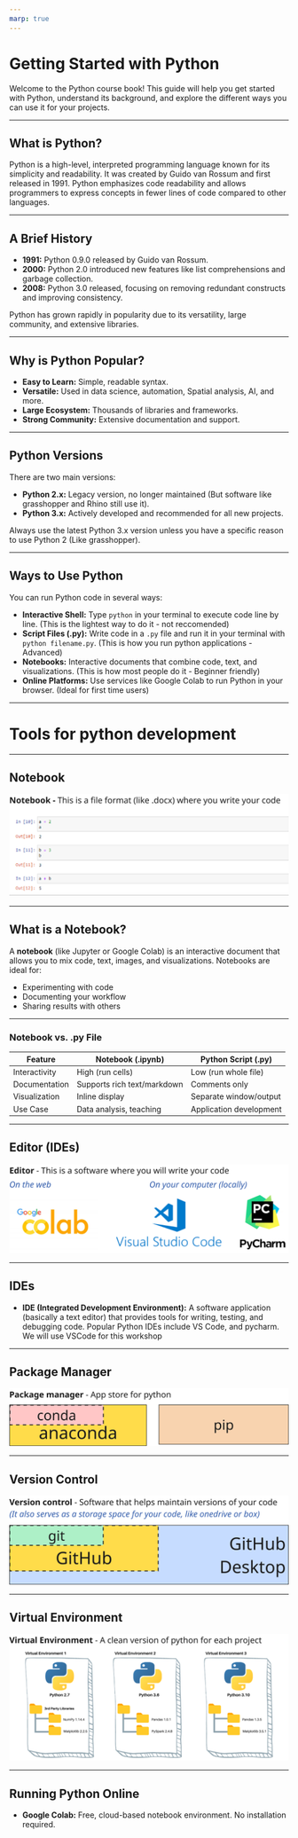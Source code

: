 ```yaml
---
marp: true
---
```

# Getting Started with Python

Welcome to the Python course book! This guide will help you get started with Python, understand its background, and explore the different ways you can use it for your projects.

---

## What is Python?

Python is a high-level, interpreted programming language known for its simplicity and readability. It was created by Guido van Rossum and first released in 1991. Python emphasizes code readability and allows programmers to express concepts in fewer lines of code compared to other languages.

---

## A Brief History

- **1991:** Python 0.9.0 released by Guido van Rossum.
- **2000:** Python 2.0 introduced new features like list comprehensions and garbage collection.
- **2008:** Python 3.0 released, focusing on removing redundant constructs and improving consistency.

Python has grown rapidly in popularity due to its versatility, large community, and extensive libraries.

---

## Why is Python Popular?

- **Easy to Learn:** Simple, readable syntax.
- **Versatile:** Used in data science, automation, Spatial analysis, AI, and more.
- **Large Ecosystem:** Thousands of libraries and frameworks.
- **Strong Community:** Extensive documentation and support.

---

## Python Versions

There are two main versions:
- **Python 2.x:** Legacy version, no longer maintained (But software like grasshopper and Rhino still use it).
- **Python 3.x:** Actively developed and recommended for all new projects.

Always use the latest Python 3.x version unless you have a specific reason to use Python 2 (Like grasshopper).

---

## Ways to Use Python

You can run Python code in several ways:
- **Interactive Shell:** Type `python` in your terminal to execute code line by line. (This is the lightest way to do it - not reccomended)
- **Script Files (.py):** Write code in a `.py` file and run it in your terminal with `python filename.py`. (This is how you run python applications - Advanced)
- **Notebooks:** Interactive documents that combine code, text, and visualizations. (This is how most people do it - Beginner friendly)
- **Online Platforms:** Use services like Google Colab to run Python in your browser. (Ideal for first time users)

---

# Tools for python development
---

## Notebook
![alt text](image.png)

---
## What is a Notebook?

A **notebook** (like Jupyter or Google Colab) is an interactive document that allows you to mix code, text, images, and visualizations. Notebooks are ideal for:
- Experimenting with code
- Documenting your workflow
- Sharing results with others

---

### Notebook vs. .py File

| Feature         | Notebook (.ipynb)         | Python Script (.py)      |
|-----------------|--------------------------|--------------------------|
| Interactivity   | High (run cells)         | Low (run whole file)     |
| Documentation   | Supports rich text/markdown | Comments only           |
| Visualization   | Inline display           | Separate window/output   |
| Use Case        | Data analysis, teaching  | Application development  |

---
## Editor (IDEs)
![alt text](image-1.png)

---

## IDEs

- **IDE (Integrated Development Environment):** A software application (basically a text editor) that provides tools for writing, testing, and debugging code. Popular Python IDEs include VS Code, and pycharm. We will use VSCode for this workshop

---
## Package Manager
![alt text](image-2.png)

---
## Version Control
![alt text](image-3.png)

---
## Virtual Environment
![alt text](image-4.png)


---

## Running Python Online

- **Google Colab:** Free, cloud-based notebook environment. No installation required.



